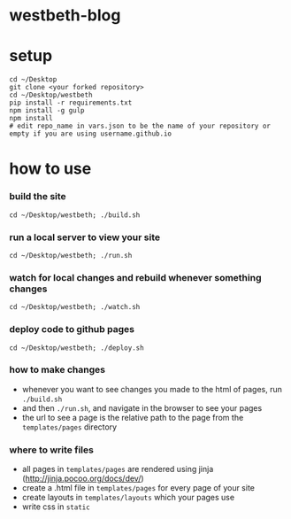 # westbeth-blog

# setup

```
cd ~/Desktop
git clone <your forked repository> 
cd ~/Desktop/westbeth
pip install -r requirements.txt
npm install -g gulp
npm install
# edit repo_name in vars.json to be the name of your repository or empty if you are using username.github.io
```

# how to use

### build the site
```cd ~/Desktop/westbeth; ./build.sh```

### run a local server to view your site
```cd ~/Desktop/westbeth; ./run.sh```

### watch for local changes and rebuild whenever something changes 
```cd ~/Desktop/westbeth; ./watch.sh```

### deploy code to github pages
```cd ~/Desktop/westbeth; ./deploy.sh```

### how to make changes
- whenever you want to see changes you made to the html of pages, run `./build.sh`
- and then `./run.sh`, and navigate in the browser to see your pages
- the url to see a page is the relative path to the page from the `templates/pages` directory

### where to write files
- all pages in `templates/pages` are rendered using jinja (http://jinja.pocoo.org/docs/dev/)
- create a .html file in `templates/pages` for every page of your site
- create layouts in `templates/layouts` which your pages use 
- write css in `static`
